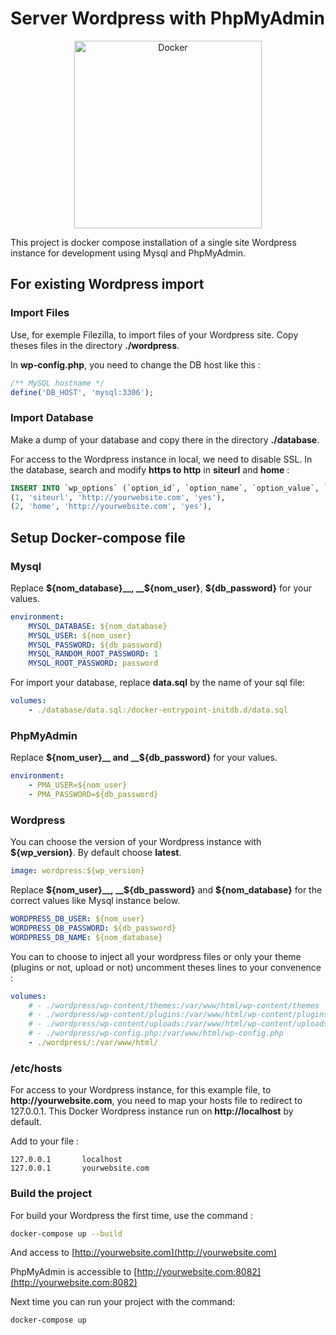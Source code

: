 # Server Wordpress with PhpMyAdmin


<p align="center">
<img alt="Docker" src="https://banck.net/wp-content/uploads/2015/08/Wordpress_Docker.png" height="300">
</p>
This project is docker compose installation of a single site Wordpress instance for development using Mysql and PhpMyAdmin.

## For existing Wordpress import

### Import Files

Use, for exemple Filezilla, to import files of your Wordpress site. Copy theses files in the directory __./wordpress__.

In __wp-config.php__, you need to change the DB host like this :
```php
/** MySQL hostname */
define('DB_HOST', 'mysql:3306');
```

### Import Database

Make a dump of your database and copy there in the directory __./database__.

For access to the Wordpress instance in local, we need to disable SSL. In the database, search and modify __https to http__ in __siteurl__ and __home__ :
```sql
INSERT INTO `wp_options` (`option_id`, `option_name`, `option_value`, `autoload`) VALUES
(1, 'siteurl', 'http://yourwebsite.com', 'yes'),
(2, 'home', 'http://yourwebsite.com', 'yes'),
```

## Setup Docker-compose file

### Mysql

Replace __${nom_database}__, __${nom_user}__, __${db_password}__ for your values.
```yml
environment:
    MYSQL_DATABASE: ${nom_database}
    MYSQL_USER: ${nom_user}
    MYSQL_PASSWORD: ${db_password}
    MYSQL_RANDOM_ROOT_PASSWORD: 1
    MYSQL_ROOT_PASSWORD: password
```

For import your database, replace __data.sql__ by the name of your sql file:
```yml
volumes:
    - ./database/data.sql:/docker-entrypoint-initdb.d/data.sql
```

### PhpMyAdmin

Replace __${nom_user}__ and __${db_password}__ for your values.
```yml
environment: 
    - PMA_USER=${nom_user}
    - PMA_PASSWORD=${db_password}
```

### Wordpress

You can choose the version of your Wordpress instance with __${wp_version}__. By default choose __latest__.
```yml
image: wordpress:${wp_version}
```

Replace __${nom_user}__, __${db_password}__ and __${nom_database}__ for the correct values like Mysql instance below.
```yml
WORDPRESS_DB_USER: ${nom_user}
WORDPRESS_DB_PASSWORD: ${db_password}
WORDPRESS_DB_NAME: ${nom_database}
```

You can to choose to inject all your wordpress files or only your theme (plugins or not, upload or not) uncomment theses lines to your convenence :
```yml
volumes:
    # - ./wordpress/wp-content/themes:/var/www/html/wp-content/themes
    # - ./wordpress/wp-content/plugins:/var/www/html/wp-content/plugins
    # - ./wordpress/wp-content/uploads:/var/www/html/wp-content/uploads
    # - ./wordpress/wp-config.php:/var/www/html/wp-config.php
    - ./wordpress/:/var/www/html/
```
### /etc/hosts

For access to your Wordpress instance, for this example file, to __http://yourwebsite.com__, you need to map your hosts file to redirect to 127.0.0.1. This Docker Wordpress instance run on __http://localhost__ by default.

Add to your file :
```
127.0.0.1       localhost
127.0.0.1       yourwebsite.com
```

### Build the project

For build your Wordpress the first time, use the command :
```sh
docker-compose up --build
```

And access to [http://yourwebsite.com](http://yourwebsite.com)

PhpMyAdmin is accessible to [http://yourwebsite.com:8082](http://yourwebsite.com:8082)

Next time you can run your project with the command:
```sh
docker-compose up
```
